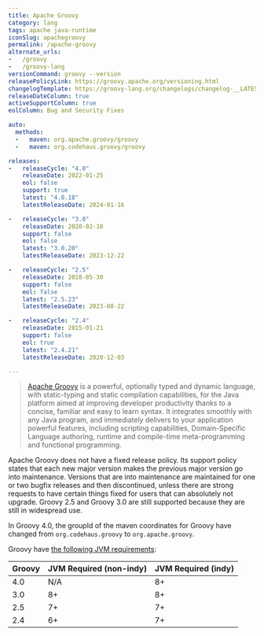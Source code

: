 ```yaml
---
title: Apache Groovy
category: lang
tags: apache java-runtime
iconSlug: apachegroovy
permalink: /apache-groovy
alternate_urls:
-   /groovy
-   /groovy-lang
versionCommand: groovy --version
releasePolicyLink: https://groovy.apache.org/versioning.html
changelogTemplate: https://groovy-lang.org/changelogs/changelog-__LATEST__.html
releaseDateColumn: true
activeSupportColumn: true
eolColumn: Bug and Security Fixes

auto:
  methods:
  -   maven: org.apache.groovy/groovy
  -   maven: org.codehaus.groovy/groovy

releases:
-   releaseCycle: "4.0"
    releaseDate: 2022-01-25
    eol: false
    support: true
    latest: "4.0.18"
    latestReleaseDate: 2024-01-16

-   releaseCycle: "3.0"
    releaseDate: 2020-02-10
    support: false
    eol: false
    latest: "3.0.20"
    latestReleaseDate: 2023-12-22

-   releaseCycle: "2.5"
    releaseDate: 2018-05-30
    support: false
    eol: false
    latest: "2.5.23"
    latestReleaseDate: 2023-08-22

-   releaseCycle: "2.4"
    releaseDate: 2015-01-21
    support: false
    eol: true
    latest: "2.4.21"
    latestReleaseDate: 2020-12-03

---
```


> [Apache Groovy](https://www.groovy-lang.org/) is a powerful, optionally typed and dynamic
> language, with static-typing and static compilation capabilities, for the Java platform
> aimed at improving developer productivity thanks to a concise, familiar and easy to learn
> syntax. It integrates smoothly with any Java program, and immediately delivers to your
> application powerful features, including scripting capabilities, Domain-Specific Language
> authoring, runtime and compile-time meta-programming and functional programming.

Apache Groovy does not have a fixed release policy. Its support policy states that each new major
version makes the previous major version go into maintenance. Versions that are into maintenance
are maintained for one or two bugfix releases and then discontinued, unless there are strong
requests to have certain things fixed for users that can absolutely not upgrade. Groovy 2.5 and
Groovy 3.0 are still supported because they are still in widespread use.

In Groovy 4.0, the groupId of the maven coordinates for Groovy have changed from
`org.codehaus.groovy` to `org.apache.groovy`.

Groovy have [the following JVM requirements](https://groovy.apache.org/download.html):

| Groovy | JVM Required (non-indy) | JVM Required (indy) |
|--------|:------------------------|---------------------|
| 4.0    | N/A                     | 8+                  |
| 3.0    | 8+                      | 8+                  |
| 2.5    | 7+                      | 7+                  |
| 2.4    | 6+                      | 7+                  |
